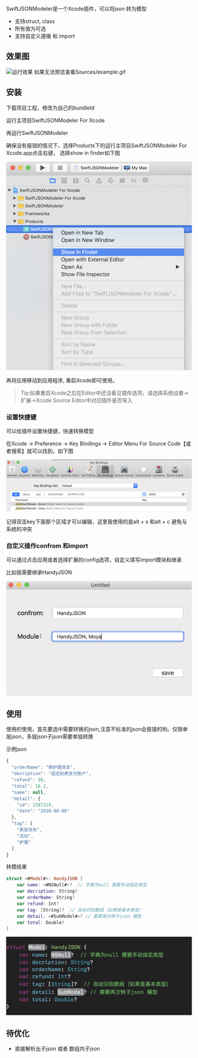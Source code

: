 SwiftJSONModeler是一个Xcode插件，可以将json 转为模型
* 支持struct, class 
* 所有值为可选
* 支持自定义遵循 和 import 

## 效果图

![运行效果](./Sources/example.gif)
如果无法预览查看Sources/example.gif
## 安装

下载项目工程，修改为自己的bundleId

运行主项目SwiftJSONModeler For Xcode

再运行SwiftJSONModeler

确保没有报错的情况下，选择Products下的运行主项目SwiftJSONModeler For Xcode.app点击右键， 选择show in finder如下图

![](./Sources/showfinder.png)

再将应用移动到应用程序, 重启Xcode即可使用。

> Tip:如果重启Xcode之后在Editor中还没看见插件选项，请选择系统设置-> 扩展->Xcode Source Editor中对应插件是否导入

### 设置快捷键

可以给插件设置快捷键，快速转换模型

在Xcode -> Preference -> Key Bindings -> Editor Menu For Source Code【或者搜索】就可以找到，如下图

![](./Sources/keybinding.png)

记得双击key下面那个区域才可以编辑，这里我使用的是alt + s 和alt + c 避免与系统的冲突

### 自定义操作confrom 和import

可以通过点击应用或者选择扩展的config选项，自定义填写import模块和继承

比如我需要继承HandyJSON

![自定义遵循](./Sources/customConfig.png)


## 使用

使用的使用，首先要选中需要转换的json,注意不标准的json会报错的哟。仅限单层json，多层json子json需要单独转换

示例json

```javascript
{
  "orderName": "擦护理洗车",
  "decription": "退还到原支付账户",
  "refund": 58,
  "total": 18.2,
  "name": null,
  "detail": {
    "id": 1387329,
    "date": "2018-08-08"
  },
  "tag": [
    "美容洗车",
    "活动",
    "护理"
  ]
}
```

转模结果

```swift
struct <#Model#>: HandyJSON {
    var name: <#NSNull#>?  // 字典为null 需要手动指定类型
    var decription: String?
    var orderName: String?
    var refund: Int?
    var tag: [String]?  // 自动识别数组（如果是基本类型）
    var detail: <#SubModel#>? // 需要再次转子json 模型
    var total: Double?
}
```

![效果图](./Sources/result.png)

## 待优化
* 直接解析出子json 或者 数组内子json
